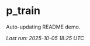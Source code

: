 # p_train

Auto-updating README demo.

<!--START_SECTION:status-->
_Last run: 2025-10-05 18:25 UTC_
<!--END_SECTION:status-->































































































































































































































































































































































































































































































































































































































































































































































































































































































































































































































































































